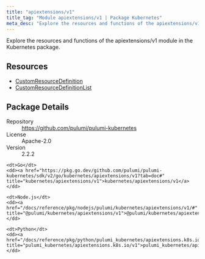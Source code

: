 ```yaml
---
title: "apiextensions/v1"
title_tag: "Module apiextensions/v1 | Package Kubernetes"
meta_desc: "Explore the resources and functions of the apiextensions/v1 module in the Kubernetes package."
---
```


<!-- WARNING: this file was generated by Pulumi Docs Generator. -->
<!-- Do not edit by hand unless you're certain you know what you are doing! -->

Explore the resources and functions of the apiextensions/v1 module in the Kubernetes package.

<h2 id="resources">Resources</h2>
<ul class="api">
    <li><a href="customresourcedefinition" title="CustomResourceDefinition"><span class="symbol resource"></span>CustomResourceDefinition</a></li>
    <li><a href="customresourcedefinitionlist" title="CustomResourceDefinitionList"><span class="symbol resource"></span>CustomResourceDefinitionList</a></li>
</ul>

<h2 id="package-details">Package Details</h2>
<dl class="package-details">
	<dt>Repository</dt>
	<dd><a href="https://github.com/pulumi/pulumi-kubernetes">https://github.com/pulumi/pulumi-kubernetes</a></dd>
	<dt>License</dt>
	<dd>Apache-2.0</dd>
	<dt>Version</dt>
	<dd>2.2.2</dd>
</dl>



<dl class="tabular">

    <dt>Go</dt>
    <dd><a href="https://pkg.go.dev/github.com/pulumi/pulumi-kubernetes/sdk/v2/go/kubernetes/apiextensions/v1?tab=doc#" title="kubernetes/apiextensions/v1">kubernetes/apiextensions/v1</a></dd>

    <dt>Node.js</dt>
    <dd><a href="/docs/reference/pkg/nodejs/pulumi/kubernetes/apiextensions/v1/#" title="@pulumi/kubernetes/apiextensions/v1">@pulumi/kubernetes/apiextensions/v1</a></dd>

    <dt>Python</dt>
    <dd><a href="/docs/reference/pkg/python/pulumi_kubernetes/apiextensions.k8s.io/v1" title="pulumi_kubernetes/apiextensions.k8s.io/v1">pulumi_kubernetes/apiextensions.k8s.io/v1</a></dd>

</dl>

